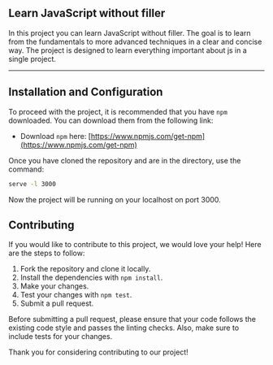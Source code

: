 ## Learn JavaScript without filler

In this project you can learn JavaScript without filler. The goal is to learn from the fundamentals to more advanced techniques in a clear and concise way. The project is designed to learn everything important about js in a single project.

---

## Installation and Configuration

To proceed with the project, it is recommended that you have `npm` downloaded. You can download them from the following link:
- Download `npm` here: [https://www.npmjs.com/get-npm](https://www.npmjs.com/get-npm)

Once you have cloned the repository and are in the directory, use the command:
```sh
serve -l 3000
```
Now the project will be running on your localhost on port 3000.

## Contributing

If you would like to contribute to this project, we would love your help! Here are the steps to follow:

1. Fork the repository and clone it locally.
2. Install the dependencies with `npm install`.
3. Make your changes.
4. Test your changes with `npm test`.
5. Submit a pull request.

Before submitting a pull request, please ensure that your code follows the existing code style and passes the linting checks. Also, make sure to include tests for your changes.

Thank you for considering contributing to our project!







